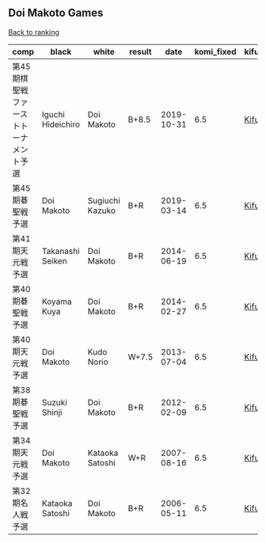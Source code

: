 ## Doi Makoto Games

[Back to ranking](index.md)




| **comp** | **black** | **white** | **result** | **date** | **komi_fixed** | **kifu** | 
| --- | --- | --- | --- | --- | --- | --- |
| 第45期棋聖戦ファーストトーナメント予選 | Iguchi Hideichiro | Doi Makoto | B+8.5 | 2019-10-31 | 6.5 | [Kifu](https://kifudepot.net/kifucontents.php?id=DAlrTbU7DsPnkNc3wBMHfw%3D%3D) | 
| 第45期碁聖戦予選 | Doi Makoto | Sugiuchi Kazuko | B+R | 2019-03-14 | 6.5 | [Kifu](https://kifudepot.net/kifucontents.php?id=JZD7mrG7YXb9wJh7PtsSVA%3D%3D) | 
| 第41期天元戦予選 | Takanashi Seiken | Doi Makoto | B+R | 2014-06-19 | 6.5 | [Kifu](https://kifudepot.net/kifucontents.php?id=qP3txqdHKExVrwZidBflIQ%3D%3D) | 
| 第40期碁聖戦予選 | Koyama Kuya | Doi Makoto | B+R | 2014-02-27 | 6.5 | [Kifu](https://kifudepot.net/kifucontents.php?id=WlPSLvfD2xD9AbY2bX6V7Q%3D%3D) | 
| 第40期天元戦予選 | Doi Makoto | Kudo Norio | W+7.5 | 2013-07-04 | 6.5 | [Kifu](https://kifudepot.net/kifucontents.php?id=IG4xdwQ5gp2alraSwBzBZg%3D%3D) | 
| 第38期碁聖戦予選 | Suzuki Shinji | Doi Makoto | B+R | 2012-02-09 | 6.5 | [Kifu](https://kifudepot.net/kifucontents.php?id=UAbVK7%2BIIvxMDe2%2Be1FqBQ%3D%3D) | 
| 第34期天元戦予選 | Doi Makoto | Kataoka Satoshi | W+R | 2007-08-16 | 6.5 | [Kifu](https://kifudepot.net/kifucontents.php?id=ggWz4iDh3JiYUb%2BuX0Co5g%3D%3D) | 
| 第32期名人戦予選 | Kataoka Satoshi | Doi Makoto | B+R | 2006-05-11 | 6.5 | [Kifu](https://kifudepot.net/kifucontents.php?id=EE6gFIfik4MInZAReS2uig%3D%3D) |





